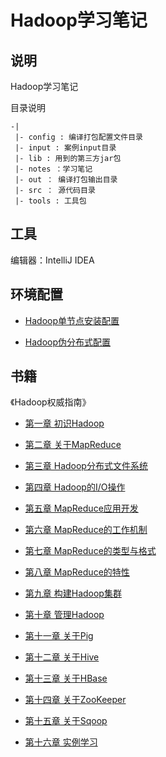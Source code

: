 Hadoop学习笔记
============

## 说明

Hadoop学习笔记

目录说明

```
-|
 |- config : 编译打包配置文件目录
 |- input : 案例input目录
 |- lib : 用到的第三方jar包
 |- notes ：学习笔记
 |- out ： 编译打包输出目录
 |- src ： 源代码目录
 |- tools : 工具包
```
   
## 工具

编辑器：IntelliJ IDEA

## 环境配置

- [Hadoop单节点安装配置](./notes/configure-hadoop-single-node.md)

- [Hadoop伪分布式配置](./notes/configure-hadoop-pseudo-distributed.md)

## 书籍

《Hadoop权威指南》

- [第一章 初识Hadoop](./notes/01.md)

- [第二章 关于MapReduce](./notes/02.md)

- [第三章 Hadoop分布式文件系统](./notes/03.md)

- [第四章 Hadoop的I/O操作](./notes/04.md)

- [第五章 MapReduce应用开发](./notes/05.md)

- [第六章 MapReduce的工作机制](./notes/06.md)

- [第七章 MapReduce的类型与格式](./notes/07.md)

- [第八章 MapReduce的特性](./notes/08.md)

- [第九章 构建Hadoop集群](./notes/09.md)

- [第十章 管理Hadoop](./notes/10.md)

- [第十一章 关于Pig](./notes/11.md)

- [第十二章 关于Hive](./notes/12.md)

- [第十三章 关于HBase](./notes/13.md)

- [第十四章 关于ZooKeeper](./notes/14.md)

- [第十五章 关于Sqoop](./notes/15.md)

- [第十六章 实例学习](./notes/16.md)

